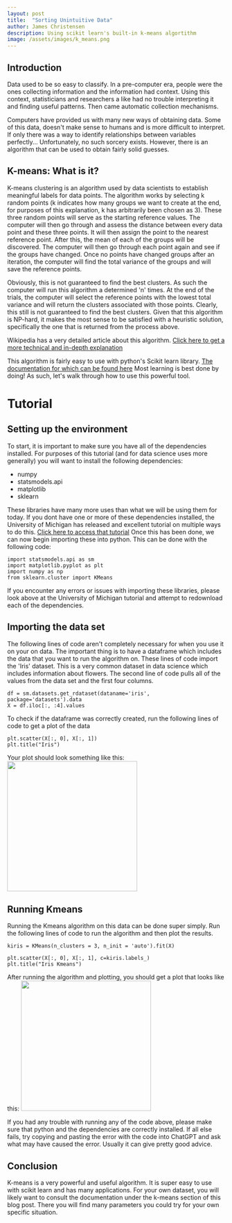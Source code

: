 ```yaml
---
layout: post
title:  "Sorting Unintuitive Data"
author: James Christensen
description: Using scikit learn's built-in k-means algortithm
image: /assets/images/k_means.png
---
```


## Introduction
Data used to be so easy to classify. In a pre-computer era, people were the ones collecting information and the information had context.
Using this context, statisticians and researchers a like had no trouble interpreting it and finding useful patterns. Then came automatic collection 
mechanisms.

Computers have provided us with many new ways of obtaining data. Some of this data, doesn't make sense to humans and is more difficult to interpret. 
If only there was a way to identify relationships between variables perfectly... Unfortunately, no such sorcery exists. However, there is an algorithm
that can be used to obtain fairly solid guesses.

## K-means: What is it?
K-means clustering is an algorithm used by data scientists to establish meaningful labels for data points. The algorithm works by selecting k random
points (k indicates how many groups we want to create at the end, for purposes of this explanation, k has arbitrarily been chosen as 3).
These three random points will serve as the starting reference values. The computer will then go through and assess the distance between every data point
and these three points. It will then assign the point to the nearest reference point. After this, the mean of each of the groups will be discovered. The
computer will then go through each point again and see if the groups have changed. Once no points have changed groups after an iteration, the computer
will find the total variance of the groups and will save the reference points.

Obviously, this is not guaranteed to find the best clusters. As such the computer will run this algorithm a determined 'n' times. At the end of the trials,
the computer will select the reference points with the lowest total variance and will return the clusters associated with those points. Clearly, this still
is not guaranteed to find the best clusters. Given that this algorithm is NP-hard, it makes the most sense to be satisfied with a heuristic solution, specifically
the one that is returned from the process above.

Wikipedia has a very detailed article about this algorithm. <a href="https://en.wikipedia.org/wiki/K-means_clustering" target="_blank">Click here to get a more technical and in-depth explanation</a>

This algorithm is fairly easy to use with python's Scikit learn library.
<a href="https://scikit-learn.org/stable/modules/generated/sklearn.cluster.KMeans.html" target="_blank">The documentation for which can be found here</a>
Most learning is best done by doing! As such, let's walk through how to use this powerful tool.

# Tutorial
## Setting up the environment
To start, it is important to make sure you have all of the dependencies installed. For purposes of this tutorial (and for data science uses more generally)
you will want to install the following dependencies:
* numpy
* statsmodels.api
* matplotlib
* sklearn

These libraries have many more uses than what we will be using them for today. If you dont have one or more of these dependencies installed, the University
of Michigan has released and excellent tutorial on multiple ways to do this. <a href="https://docs.support.arc.umich.edu/python/pkgs_envs/" target="_blank">Click here to access that tutorial</a>
Once this has been done, we can now begin importing these into python. This can be done with the following code:

```{python}
import statsmodels.api as sm
import matplotlib.pyplot as plt
import numpy as np
from sklearn.cluster import KMeans
```

If you encounter any errors or issues with importing these libraries, please look above at the University of Michigan tutorial and attempt to redownload 
each of the dependencies.

## Importing the data set
The following lines of code aren't completely necessary for when you use it on your on data. The important thing is to have a dataframe which includes the
data that you want to run the algorithm on. These lines of code import the 'Iris' dataset. This is a very common dataset in data science which includes
information about flowers. The second line of code pulls all of the values from the data set and the first four columns.

```{python}
df = sm.datasets.get_rdataset(dataname='iris', package='datasets').data
X = df.iloc[:, :4].values
```

To check if the dataframe was correctly created, run the following lines of code to get a plot of the data

```{python}
plt.scatter(X[:, 0], X[:, 1])
plt.title("Iris")
```

Your plot should look something like this:
<img src="{{site.url}}/{{site.baseurl}}/assets/images/baseplot.png" alt="" style="width:300px;"/>

## Running Kmeans
Running the Kmeans algorithm on this data can be done super simply. Run the following lines of code to run the algorithm and then plot the results.

```{python}
kiris = KMeans(n_clusters = 3, n_init = 'auto').fit(X)

plt.scatter(X[:, 0], X[:, 1], c=kiris.labels_)
plt.title("Iris Kmeans")
```

After running the algorithm and plotting, you should get a plot that looks like this:
<img src="{{site.url}}/{{site.baseurl}}/assets/images/irisplot.png" alt="" style="width:300px;"/>

If you had any trouble with running any of the code above, please make sure that python and the dependencies are correctly installed. If all else fails,
try copying and pasting the error with the code into ChatGPT and ask what may have caused the error. Usually it can give pretty good advice.

## Conclusion
K-means is a very powerful and useful algorithm. It is super easy to use with scikit learn and has many applications. For your own dataset, you will likely
want to consult the documentation under the k-means section of this blog post. There you will find many parameters you could try for your own specific 
situation.